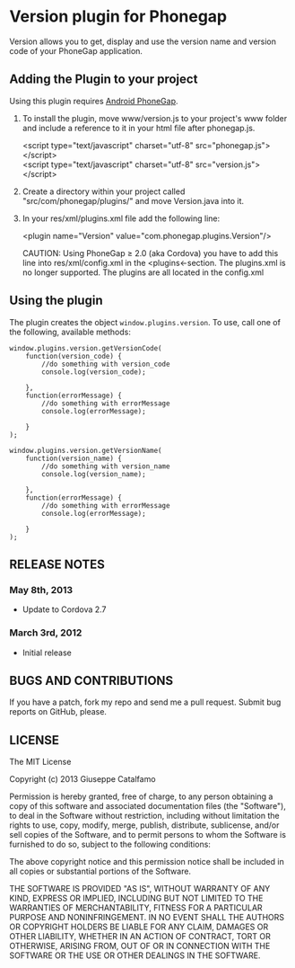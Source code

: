 # Version plugin for Phonegap #

Version allows you to get, display and use the version name and version code of your PhoneGap application.

## Adding the Plugin to your project ##

Using this plugin requires [Android PhoneGap](http://github.com/phonegap/phonegap-android).

1. To install the plugin, move www/version.js to your project's www folder and include a reference to it in your html file after phonegap.js.

    &lt;script type="text/javascript" charset="utf-8" src="phonegap.js"&gt;&lt;/script&gt;<br/>
    &lt;script type="text/javascript" charset="utf-8" src="version.js"&gt;&lt;/script&gt;
    
2. Create a directory within your project called "src/com/phonegap/plugins/" and move Version.java into it.

3. In your res/xml/plugins.xml file add the following line:

    &lt;plugin name="Version" value="com.phonegap.plugins.Version"/&gt;

    CAUTION: Using PhoneGap ≥ 2.0 (aka Cordova) you have to add this line into res/xml/config.xml in the &lt;plugins&lt;-section. The plugins.xml is no longer supported. The plugins are all located in the config.xml

## Using the plugin ##

The plugin creates the object `window.plugins.version`.  To use, call one of the following, available methods:

	window.plugins.version.getVersionCode(
		function(version_code) {
			//do something with version_code
			console.log(version_code);
			
		},
		function(errorMessage) {
			//do something with errorMessage
			console.log(errorMessage);
			
		}
	);

	window.plugins.version.getVersionName(
		function(version_name) {
			//do something with version_name
			console.log(version_name);
			
		},
		function(errorMessage) {
			//do something with errorMessage
			console.log(errorMessage);
			
		}
	);


## RELEASE NOTES ##

### May 8th, 2013 ###

* Update to Cordova 2.7

### March 3rd, 2012 ###

* Initial release




## BUGS AND CONTRIBUTIONS ##

If you have a patch, fork my repo and send me a pull request. Submit bug reports on GitHub, please.

## LICENSE ##

The MIT License

Copyright (c) 2013 Giuseppe Catalfamo

Permission is hereby granted, free of charge, to any person obtaining a copy of this software and associated documentation files (the "Software"), to deal in the Software without restriction, including without limitation the rights to use, copy, modify, merge, publish, distribute, sublicense, and/or sell copies of the Software, and to permit persons to whom the Software is furnished to do so, subject to the following conditions:

The above copyright notice and this permission notice shall be included in all copies or substantial portions of the Software.

THE SOFTWARE IS PROVIDED "AS IS", WITHOUT WARRANTY OF ANY KIND, EXPRESS OR IMPLIED, INCLUDING BUT NOT LIMITED TO THE WARRANTIES OF MERCHANTABILITY, FITNESS FOR A PARTICULAR PURPOSE AND NONINFRINGEMENT. IN NO EVENT SHALL THE AUTHORS OR COPYRIGHT HOLDERS BE LIABLE FOR ANY CLAIM, DAMAGES OR OTHER LIABILITY, WHETHER IN AN ACTION OF CONTRACT, TORT OR OTHERWISE, ARISING FROM, OUT OF OR IN CONNECTION WITH THE SOFTWARE OR THE USE OR OTHER DEALINGS IN THE SOFTWARE.
